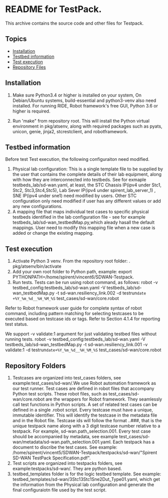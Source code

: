 README for TestPack.
=====================

This archive contains the source code and other files for Testpack.

## Topics
- [Installation](https://github.com/SpirentOrion/SDWAN-Testpack#Installation)
- [Testbed information](https://github.com/SpirentOrion/SDWAN-Testpack#Testbed-information)
- [Test execution](https://github.com/SpirentOrion/SDWAN-Testpack#Test-execution)
- [Repository Files](https://github.com/SpirentOrion/SDWAN-Testpack#Repository-Folders)

## Installation
1. Make sure Python3.4 or higher is installed on your system, On Debian/Ubuntu systems, build-essential and python3-venv also need installed. For running RIDE, Robot framework's free GUI, Python 3.6 or higher is required.

2. Run 'make" from repository root. This will install the Python virtual environment in pkg/atsenv, along with required packages such as pyats, unicon, genie, jinja2, stcrestclient, and robotframework.

## Testbed information
Before test Test execution, the following configuraiton need modified.
1. Physical lab configuration: This is a single template file to be supplied by the user that contains the complete details of their lab equipment, along with how they are interconnected into testbeds. See for exmaple testbeds_lab/sd-wan.yaml, at least, the STC Chassis IP(ipv4 under Stc1, Stc2, Stc3,Stc4,Stc5), Lab Sever IP(ipv4 under spirent_lab_server_1) , SNE IP(ipv4 under sne1) need modified by users. Other STC configuration only need modified if user has any different values or add any new configurations.
2. A mapping file that maps individual test cases to specific physical testbeds identified in the lab configuration file - see for example testbeds_lab/sd-wan_testbedMap.py,which aleady hasall the default mappings. User need to modify this mapping file when a new case is added or change the existing mapping.

## Test execution
1. Activate Python 3 venv. From the repository root folder: . pkg/atsenv/bin/activate
2. Add your own root folder to Python path, example: export PYTHONPATH=/home/spirent/vincent6/SDWAN-Testpack.
3. Run tests. Tests can be run using robot command, as follows:
robot -v testbed_config:testbeds_lab/sd-wan.yaml -V testbeds_lab/sd-wan_testbedMap.py -t sd-wan.resiliency_link.002 -d testrun`date +%Y_%m_%d__%H_%M_%S` test_cases/sd-wan/core.robot

Refer to Robot framework user guide for complete syntax of robot command, including pattern matching for selecting testcases to be executed based on testcase ids or tags. Refer to Section 4.1.4 for reporting test status.

We support -v validate:1 argument for just validating testbed files without running tests.
robot -v testbed_config:testbeds_lab/sd-wan.yaml -V testbeds_lab/sd-wan_testbedMap.py -t sd-wan.resiliency_link.001 -v validate:1 -d testrun`date+%Y_%m_%d__%H_%M_%S` test_cases/sd-wan/core.robot
## Repository Folders
1. Testcases are organized into test_cases folders, see example:test_cases/sd-wan/.We use Robot automation framework as our test runner. Test cases are defined in robot files that accompany Python test scripts. These robot files, such as test_cases/sd-wan/core.robot are the wrappers for Robot framework. They seamlessly call test functions in Python scripts. A set of related test cases can be defined in a single .robot script. Every testcase must have a unique, immutable identifier. This will identify the testcase in the metadata file and in the Robot file. Testcase ids will follow the format <testpack>.<area>.###, that is the unique testpack name along with a 3 digit testcase number relative to a testpack. For example, sd-wan.path_selection.001.
Every test case should be accompanied by metadata, see example test_cases/sd-wan/metadata/sd-wan.path_selection.001.yaml.
Each testpack has a document to discribe the test cases. See example: /home/spirent/vincent5/SDWAN-Testpack/testpacks/sd-wan/"Spirent SD-WAN TestPack Specification.pdf".
2. Test scripts are organized into testpacks folders, see example:testpacks/sd-wan/. They are python based.
3. testbed_templates folder is for the logic testbed template. See example: testbed_templates/sd-wan/3Stc13Stc1Sne2Dut_Type01.yaml, which get the information from the Physical lab configuration and generate the final configuraiotn file used by the test script.

